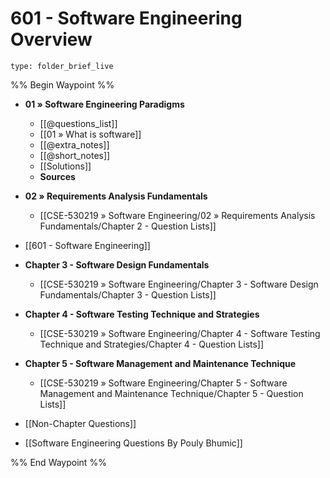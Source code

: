 # 601 - Software Engineering Overview
 
```ccard
type: folder_brief_live
```
 

%% Begin Waypoint %%
- **01 » Software Engineering Paradigms**
	- [[@questions_list]]
	- [[01 » What is software]]
	- [[@extra_notes]]
	- [[@short_notes]]
	- [[Solutions]]
	- **Sources**

- **02 » Requirements Analysis Fundamentals**
	- [[CSE-530219 » Software Engineering/02 » Requirements Analysis Fundamentals/Chapter 2 - Question Lists]]
- [[601 - Software Engineering]]
- **Chapter 3 - Software Design Fundamentals**
	- [[CSE-530219 » Software Engineering/Chapter 3 - Software Design Fundamentals/Chapter 3 - Question Lists]]
- **Chapter 4 - Software Testing Technique and Strategies**
	- [[CSE-530219 » Software Engineering/Chapter 4 - Software Testing Technique and Strategies/Chapter 4 - Question Lists]]
- **Chapter 5 - Software Management and Maintenance Technique**
	- [[CSE-530219 » Software Engineering/Chapter 5 - Software Management and Maintenance Technique/Chapter 5 - Question Lists]]
- [[Non-Chapter  Questions]]
- [[Software Engineering Questions By Pouly Bhumic]]

%% End Waypoint %%


